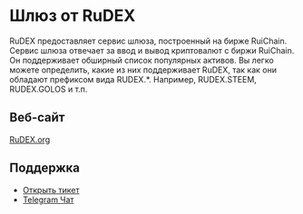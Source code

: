 # Шлюз от RuDEX

RuDEX предоставляет сервис шлюза, построенный на бирже RuiChain. Сервис шлюза отвечает за ввод и вывод криптовалют с биржи RuiChain. Он поддерживает обширный список популярных активов. Вы легко можете определить, какие из них поддерживает RuDEX, так как они обладают префиксом вида RUDEX.*. Например, RUDEX.STEEM, RUDEX.GOLOS и т.п.

## Веб-сайт

[RuDEX.org](https://rudex.org)

## Поддержка

- [Открыть тикет](https://rudex.freshdesk.com)
- [Telegram Чат](https://t.me/BitSharesDEX_RU)
